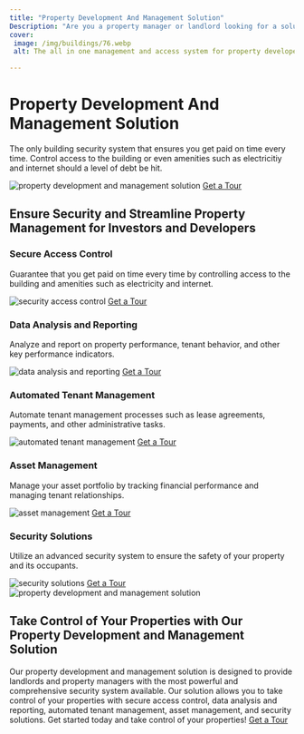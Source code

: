 ```yaml
---
title: "Property Development And Management Solution"
Description: "Are you a property manager or landlord looking for a solution to help you manage and develop properties? Our property development and management solution is the perfect solution to control access to your buildings and lay the groundwork for a successful venture. Get started today with our tailored property development and management solution."
cover: 
 image: /img/buildings/76.webp
 alt: The all in one management and access system for property developers.

---
```


<h1>Property Development And Management Solution</h1>
<p>The only building security system that ensures you get paid on time every time. Control access to the building or even amenities such as electricitiy and internet should a level of debt be hit.</p>
<img src="/img/buildings/77.webp" alt="property development and management solution"/>
<a href="/contact" class="btn btn-primary">Get a Tour</a>
<h2>Ensure Security and Streamline Property Management for Investors and Developers</h2>
<h3>Secure Access Control</h3>
<p>Guarantee that you get paid on time every time by controlling access to the building and amenities such as electricity and internet.</p>
<img src="/img/buildings/78.webp" alt="security access control"/>
<a href="/contact" class="btn btn-primary">Get a Tour</a>
<h3>Data Analysis and Reporting</h3>
<p>Analyze and report on property performance, tenant behavior, and other key performance indicators.</p>
<img src="/img/buildings/79.webp" alt="data analysis and reporting"/>
<a href="/contact" class="btn btn-primary">Get a Tour</a>
<h3>Automated Tenant Management</h3>
<p>Automate tenant management processes such as lease agreements, payments, and other administrative tasks.</p>
<img src="/img/buildings/80.webp" alt="automated tenant management"/>
<a href="/contact" class="btn btn-primary">Get a Tour</a>
<h3>Asset Management</h3>
<p>Manage your asset portfolio by tracking financial performance and managing tenant relationships.</p>
<img src="/img/buildings/81.webp" alt="asset management"/>
<a href="/contact" class="btn btn-primary">Get a Tour</a>
<h3>Security Solutions</h3>
<p>Utilize an advanced security system to ensure the safety of your property and its occupants.</p>
<img src="/img/buildings/82.webp"  alt="security solutions"/>
<a href="/contact" class="btn btn-primary">Get a Tour</a>
<img src="/img/buildings/83.webp"  alt="property development and management solution"/>
<h2>Take Control of Your Properties with Our Property Development and Management Solution</h2>
<p>Our property development and management solution is designed to provide landlords and property managers with the most powerful and comprehensive security system available. Our solution allows you to take control of your properties with secure access control, data analysis and reporting, automated tenant management, asset management, and security solutions. Get started today and take control of your properties! 
<a href="/contact" class="btn btn-primary">Get a Tour</a></p>

